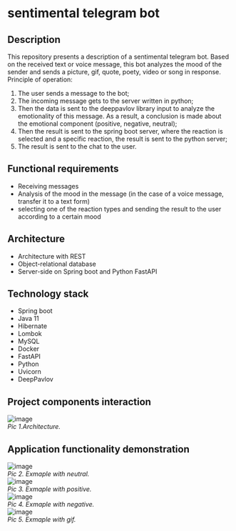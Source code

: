 # sentimental telegram bot

## Description
This repository presents a description of a sentimental telegram bot. Based on the received text or voice message, 
this bot analyzes the mood of the sender and sends a picture, gif, quote, poety, video or song in response.
Principle of operation: 
1) The user sends a message to the bot; 
2) The incoming message gets to the server written in python; 
3) Then the data is sent to the deeppavlov library input to analyze the emotionality of this message. As a result, a conclusion is made about the emotional component (positive, negative, neutral); 
4) Then the result is sent to the spring boot server, where the reaction is selected and a specific reaction, the result is sent to the python server; 
5) The result is sent to the chat to the user.

## Functional requirements
- Receiving messages
- Analysis of the mood in the message (in the case of a voice message, transfer it to a text form)
- selecting one of the reaction types and sending the result to the user according to a certain mood

## Architecture
- Architecture with REST
- Object-relational database
- Server-side on Spring boot and Python FastAPI

## Technology stack
- Spring boot
- Java 11
- Hibernate
- Lombok
- MySQL
- Docker
- FastAPI
- Python
- Uvicorn
- DeepPavlov

## Project components interaction
![image](https://user-images.githubusercontent.com/79422421/194120999-21debf77-2345-4b73-859f-7631260b4ec3.png)<br> *Pic 1.Architecture.* <br>


## Application functionality demonstration
![image](https://user-images.githubusercontent.com/79422421/194142808-844371fb-0372-4db8-b12c-70c065efa4b4.png)<br> *Pic 2. Exmaple with neutral.* <br>
![image](https://user-images.githubusercontent.com/79422421/194143473-20d9edb8-f1af-48a0-bfdf-4499b26d2cc5.png)<br> *Pic 3. Exmaple with positive.* <br>
![image](https://user-images.githubusercontent.com/79422421/194143546-077f0915-4826-4c42-8965-f0ebb10c0d02.png)<br> *Pic 4. Exmaple with negative.* <br>
![image](https://user-images.githubusercontent.com/79422421/194143617-fc471b1b-6152-44e2-be4f-529aefc0f27a.png)<br> *Pic 5. Exmaple with gif.* <br>





